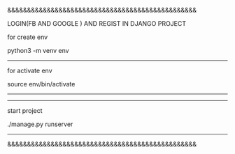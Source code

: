 &&&&&&&&&&&&&&&&&&&&&&&&&&&&&&&&&&&&&&&&&&&&&&&&

LOGIN(FB AND GOOGLE ) AND REGIST IN DJANGO PROJECT

for create env

python3 -m venv env

************************************************

for activate env

source env/bin/activate

************************************************


************************************************

start project 


./manage.py runserver

************************************************

&&&&&&&&&&&&&&&&&&&&&&&&&&&&&&&&&&&&&&&&&&&&&&&&

